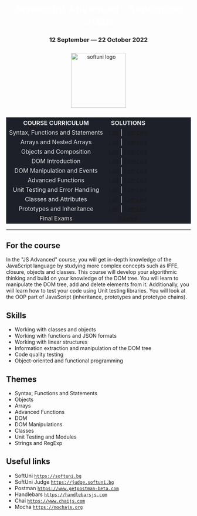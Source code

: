 <div align="center">
<h1 style="color:white">Javascript Advanced - September 2022</h1>
<h3>12 September ― 22 October 2022</h3>
<img src="https://upload.wikimedia.org/wikipedia/commons/7/76/Logo_Software_University_%28SoftUni%29_-_blue.png" 
  alt="softuni logo"
  style="position:relative; width:150px; padding:10px; margin: 0 auto;"
  />

<table style="width:100%; max-width:1000px; background-color:#1d2029; color:#e4e4e4">
<tr>
  <th style="text-align:center; vertical-align: middle;">COURSE  CURRICULUM</th>
  <th style="text-align:center; vertical-align: middle;">SOLUTIONS</th>
</tr>
<tr>
  <td style="text-align:center; vertical-align: middle;">Syntax, Functions and Statements</td>
  <td style="text-align:center; vertical-align: middle;">
    <a href="https://github.com/DimitarMitev92/JS-Advanced/tree/main/01.%20Syntax%2C%20Functions%20and%20Statements%20-%20Lab">Lab</a> |
    <a href="https://github.com/DimitarMitev92/JavaScript-Advanced/tree/main/02.%20Syntax%2C%20Functions%20and%20Statements%20-%20Exercise">Exercise</a> 
  </td>
</tr>
<tr>
  <td style="text-align: center; vertical-align: middle;">Arrays and Nested Arrays</td>
  <td style="text-align: center; vertical-align: middle;">
    <a href="https://github.com/DimitarMitev92/JavaScript-Advanced/tree/main/03.%20Arrays%20and%20Nested%20Arrays%20-%20Lab">Lab</a> |
    <a href="https://github.com/DimitarMitev92/JavaScript-Advanced/tree/main/04.%20Arrays%20and%20Nested%20Arrays%20-%20Exercise">Exercise</a> 
  </td>
</tr>
<tr>
  <td style="text-align: center; vertical-align: middle;">Objects and Composition</td>
  <td style="text-align: center; vertical-align: middle;">
    <a href="https://github.com/DimitarMitev92/JavaScript-Advanced/tree/main/05.%20Objects%20and%20Composition%20-%20Lab">Lab</a> |
    <a href="https://github.com/DimitarMitev92/JavaScript-Advanced/tree/main/06.%20Objects%20and%20Composition%20-%20Exercise">Exercise</a> 
  </td>
</tr>
<tr>
  <td style="text-align: center; vertical-align: middle;">DOM Introduction</td>
  <td style="text-align: center; vertical-align: middle;">
    <a href="https://github.com/DimitarMitev92/JavaScript-Advanced/tree/main/07.%20DOM%20Introduction%20-%20Lab">Lab</a> |
    <a href="https://github.com/DimitarMitev92/JavaScript-Advanced/tree/main/08.%20DOM%20Introduction%20-%20Exercise">Exercise</a> 
  </td>
</tr>
<tr>
  <td style="text-align: center; vertical-align: middle;">DOM Manipulation and Events</td>
  <td style="text-align: center; vertical-align: middle;">
    <a href="https://github.com/DimitarMitev92/JavaScript-Advanced/tree/main/09.%20DOM%20Manipulation%20and%20Events%20-%20Lab">Lab</a> |
    <a href="https://github.com/DimitarMitev92/JavaScript-Advanced/tree/main/10.%20DOM%20Manipulation%20and%20Events%20-%20Exercise">Exercise</a> 
  </td>
</tr>
<tr>
  <td style="text-align: center; vertical-align: middle;">Advanced Functions</td>
  <td style="text-align: center; vertical-align: middle;">
    <a href="https://github.com/DimitarMitev92/JavaScript-Advanced/tree/main/11.%20Advanced%20Functions%20-%20Lab">Lab</a> |
    <a href="https://github.com/DimitarMitev92/JavaScript-Advanced/tree/main/12.%20Advanced%20Functions%20-%20Exercise">Exercise</a> 
  </td>
</tr>
<tr>
  <td style="text-align: center; vertical-align: middle;">Unit Testing and Error Handling</td>
  <td style="text-align: center; vertical-align: middle;">
    <a href="https://github.com/DimitarMitev92/JavaScript-Advanced/tree/main/13.%20Unit%20Testing%20and%20Error%20Handling%20-%20Lab">Lab</a> |
    <a href="https://github.com/DimitarMitev92/JavaScript-Advanced/tree/main/14.%20Unit%20Testing%20and%20Error%20Handling%20-%20Exercise">Exercise</a> 
  </td>
</tr>
<tr>
  <td style="text-align: center; vertical-align: middle;">Classes and Attributes</td>
  <td style="text-align: center; vertical-align: middle;">
    <a href="https://github.com/DimitarMitev92/JavaScript-Advanced/tree/main/15.%20Classes%20and%20Attributes%20-%20Lab">Lab</a> |
    <a href="https://github.com/DimitarMitev92/JavaScript-Advanced/tree/main/16.%20Classes%20and%20Attributes%20-%20Exercise">Exercise</a> 
  </td>
</tr>
<tr>
  <td style="text-align: center; vertical-align: middle;">Prototypes and Inheritance</td>
  <td style="text-align: center; vertical-align: middle;">
    <a href="https://github.com/DimitarMitev92/JavaScript-Advanced/tree/main/17.%20Prototypes%20and%20Inheritance%20-%20Lab">Lab</a> |
    <a href="https://github.com/DimitarMitev92/JavaScript-Advanced/tree/main/18.%20Prototypes%20and%20Inheritance%20-%20Exercise">Exercise</a> 
  </td>
</tr>
<tr>
  <td style="text-align: center; vertical-align: middle;">Final Exams</td>
  <td style="text-align: center; vertical-align: middle;">
    <a href="">Exams</a>
  </td>
</tr>
</table>
</div>

---

## For the course

In the "JS Advanced" course, you will get in-depth knowledge of the JavaScript language by studying more complex concepts such as IFFE, closure, objects and classes. This course will develop your algorithmic thinking and build on your knowledge of the DOM tree. You will learn to manipulate the DOM tree, add and delete elements from it. Additionally, you will learn how to test your code using Unit testing libraries. You will look at the OOP part of JavaScript (inheritance, prototypes and prototype chains).

## Skills

- Working with classes and objects
- Working with functions and JSON formats
- Working with linear structures
- Information extraction and manipulation of the DOM tree
- Code quality testing
- Object-oriented and functional programming

## Themes

- Syntax, Functions and Statements
- Objects
- Arrays
- Advanced Functions
- DOM
- DOM Manipulations
- Classes
- Unit Testing and Modules
- Strings and RegExp

## Useful links

- SoftUni 
<a href="https://softuni.bg">`https://softuni.bg`</a>
- SoftUni Judge 
<a href="https://judge.softuni.bg">`https://judge.softuni.bg`</a>
- Postman 
<a href="https://www.getpostman-beta.com">`https://www.getpostman-beta.com`</a>
- Handlebars 
<a href="https://handlebarsjs.com">`https://handlebarsjs.com`</a>
- Chai 
<a href="https://www.chaijs.com">`https://www.chaijs.com`</a>
- Mocha 
<a href="https://mochajs.org">`https://mochajs.org`</a>
